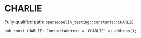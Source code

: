# CHARLIE

Fully qualified path: `openzeppelin_testing::constants::CHARLIE`

<pre><code class="language-rust">pub const CHARLIE: ContractAddress = &apos;CHARLIE&apos;.as_address();</code></pre>


